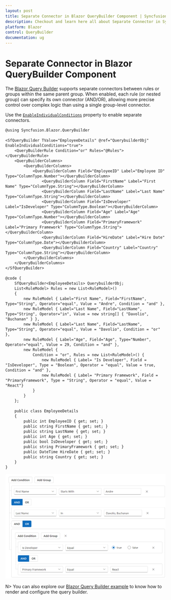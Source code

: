 ```yaml
---
layout: post
title: Separate Connector in Blazor QueryBuilder Component | Syncfusion
description: Checkout and learn here all about Separate Connector in Syncfusion Blazor QueryBuilder component and much more.
platform: Blazor
control: QueryBuilder
documentation: ug
---
```


# Separate Connector in Blazor QueryBuilder Component

The [Blazor Query Builder](https://www.syncfusion.com/blazor-components/blazor-query-builder) supports separate connectors between rules or groups within the same parent group. When enabled, each rule (or nested group) can specify its own connector (AND/OR), allowing more precise control over complex logic than using a single group-level connector.

Use the [`EnableIndividualConditions`](https://help.syncfusion.com/cr/blazor/Syncfusion.Blazor.QueryBuilder.SfQueryBuilder-1.html#Syncfusion_Blazor_QueryBuilder_SfQueryBuilder_1_EnableIndividualConditions) property to enable separate connectors. 

```cshtml
@using Syncfusion.Blazor.QueryBuilder

<SfQueryBuilder TValue="EmployeeDetails" @ref="QuerybuilderObj" EnableIndividualConditions="true">
    <QueryBuilderRule Condition="or" Rules="@Rules"></QueryBuilderRule>
    <QueryBuilderColumns>
        <QueryBuilderColumns>
            <QueryBuilderColumn Field="EmployeeID" Label="Employee ID" Type="ColumnType.Number"></QueryBuilderColumn>
                <QueryBuilderColumn Field="FirstName" Label="First Name" Type="ColumnType.String"></QueryBuilderColumn>
                <QueryBuilderColumn Field="LastName" Label="Last Name" Type="ColumnType.String"></QueryBuilderColumn>
                <QueryBuilderColumn Field="IsDeveloper" Label="IsDeveloper" Type="ColumnType.Boolean"></QueryBuilderColumn>
                <QueryBuilderColumn Field="Age" Label="Age" Type="ColumnType.Number"></QueryBuilderColumn>
                <QueryBuilderColumn Field="PrimaryFramework" Label="Primary Framework" Type="ColumnType.String"></QueryBuilderColumn>
                <QueryBuilderColumn Field="HireDate" Label="Hire Date" Type="ColumnType.Date"></QueryBuilderColumn>
                <QueryBuilderColumn Field="Country" Label="Country" Type="ColumnType.String"></QueryBuilderColumn>
        </QueryBuilderColumns>
    </QueryBuilderColumns>
</SfQueryBuilder>

@code {
    SfQueryBuilder<EmployeeDetails> QuerybuilderObj;
    List<RuleModel> Rules = new List<RuleModel>()
    {
        new RuleModel { Label="First Name", Field="FirstName", Type="String", Operator="equal", Value = "Andre", Condition = "and" },
        new RuleModel { Label="Last Name", Field="LastName", Type="String", Operator="in", Value = new string[] { "Davolio", "Buchanan" } },
        new RuleModel { Label="Last Name", Field="LastName", Type="String", Operator="equal", Value = "Davolio", Condition = "or" },
        new RuleModel { Label="Age", Field="Age", Type="Number", Operator="equal", Value = 29, Condition = "and" },
        new RuleModel {
            Condition = "or", Rules = new List<RuleModel>() {
                new RuleModel { Label= "Is Developer", Field = "IsDeveloper", Type = "Boolean", Operator = "equal", Value = true, Condition = "and" },
                new RuleModel { Label= "Primary Framework", Field = "PrimaryFramework", Type = "String", Operator = "equal", Value = "React"}
            }
        }
    };

    public class EmployeeDetails
    {
        public int EmployeeID { get; set; }
        public string FirstName { get; set; }
        public string LastName { get; set; }
        public int Age { get; set; }
        public bool IsDeveloper { get; set; }
        public string PrimaryFramework { get; set; }
        public DateTime HireDate { get; set; }
        public string Country { get; set; }
    }
}

```

![EnableIndividualConditions in Blazor Query Builder](./images/separate-connector.png)

N> You can also explore our [Blazor Query Builder example](https://blazor.syncfusion.com/demos/query-builder/default-functionalities?theme=bootstrap4) to know how to render and configure the query builder.